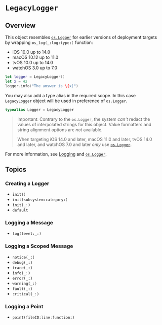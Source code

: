 # ``LegacyLogger``

## Overview

This object resembles [`os.Logger`](https://developer.apple.com/documentation/os/logger) for earlier versions of deployment targets by wrapping `os_log(_:log:type:)` function:

- iOS 10.0 up to 14.0
- macOS 10.12 up to 11.0
- tvOS 10.0 up to 14.0
- watchOS 3.0 up to 7.0

```swift
let logger = LegacyLogger()
let x = 42
logger.info("The answer is \(x)")
```

You may also add a type alias in the required scope. In this case `LegacyLogger` object will be used in preference of `os.Logger`.

```swift
typealias Logger = LegacyLogger
```

> Important: Contrary to the `os.Logger`, the system *can't* redact the values of interpolated strings for this object. Value formatters and string alignment options are *not* available.
>
> When targeting iOS 14.0 and later, macOS 11.0 and later, tvOS 14.0 and later, and watchOS 7.0 and later *only* use [`os.Logger`](https://developer.apple.com/documentation/os/logger).

For more information, see [Logging](https://developer.apple.com/documentation/os/logging) and [`os.Logger`](https://developer.apple.com/documentation/os/logger).

## Topics

### Creating a Logger

- ``init()``
- ``init(subsystem:category:)``
- ``init(_:)``
- ``default``

### Logging a Message

- ``log(level:_:)``

### Logging a Scoped Message

- ``notice(_:)``
- ``debug(_:)``
- ``trace(_:)``
- ``info(_:)``
- ``error(_:)``
- ``warning(_:)``
- ``fault(_:)``
- ``critical(_:)``

### Logging a Point

- ``point(fileID:line:function:)``
